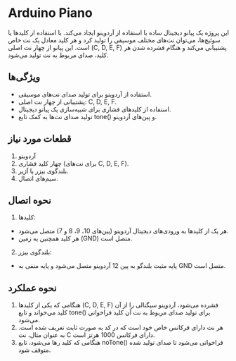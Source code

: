 # Arduino Piano

این پروژه یک پیانو دیجیتال ساده با استفاده از آردوینو ایجاد می‌کند. با استفاده از کلیدها یا سوئیچ‌ها، می‌توان نت‌های مختلف موسیقی را تولید کرد و هر کلید معادل یک نت خاص است. این پیانو از چهار نت اصلی (C, D, E, F) پشتیبانی می‌کند و هنگام فشرده شدن هر کلید، صدای مربوط به نت تولید می‌شود.



## ویژگی‌ها
- استفاده از آردوینو برای تولید صدای نت‌های موسیقی.
- پشتیبانی از چهار نت اصلی: C, D, E, F.
- استفاده از کلیدهای فشاری برای شبیه‌سازی یک پیانو دیجیتال.
- تولید صدای نت‌ها به کمک تابع tone() و پین‌های آردوینو.


## قطعات مورد نیاز
1. آردوینو 
2. چهار کلید فشاری (برای نت‌های C, D, E, F).
3. بلندگوی بیزر یا آژیر.
4. سیم‌های اتصال.

## نحوه اتصال
1. کلیدها:
- هر یک از کلیدها به ورودی‌های دیجیتال آردوینو (پین‌های 10، 9، 8 و 7) متصل می‌شود.
- هر کلید همچنین به زمین (GND) متصل است.
2. بلندگوی بیزر:
- پایه مثبت بلندگو به پین 12 آردوینو متصل می‌شود و پایه منفی به GND متصل است.

## نحوه عملکرد
1. هنگامی که یکی از کلیدها (C, D, E, F) فشرده می‌شود، آردوینو سیگنالی را از آن کلید می‌خواند و تابع tone() برای تولید صدای مربوط به نت آن کلید فراخوانی می‌شود.
2. هر نت دارای فرکانس خاص خود است که در کد به صورت ثابت تعریف شده است. به عنوان مثال، نت C دارای فرکانس 1000 هرتز است.
3. هنگامی که کلید رها می‌شود، تابع noTone() فراخوانی می‌شود تا صدای تولید شده متوقف شود.
